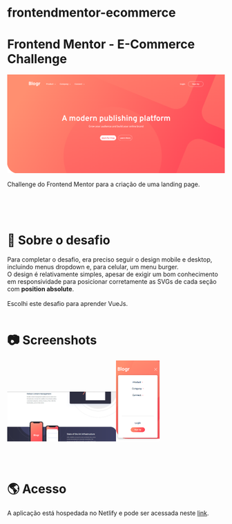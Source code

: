 # frontendmentor-ecommerce

# **Frontend Mentor - E-Commerce Challenge**

![Desktop Preview](./readme/desktop-preview1.png)

Challenge do Frontend Mentor para a criação de uma landing page.

<br>

<br>

<br>

# **📄 Sobre o desafio**

Para completar o desafio, era preciso seguir o design mobile e desktop, incluindo menus dropdown e, para celular, um menu burger. <br>
O design é relativamente simples, apesar de exigir um bom conhecimento em responsividade para posicionar corretamente as SVGs de cada seção com **position absolute**.
<br><br>
Escolhi este desafio para aprender VueJs.
<br>
<br>

# **📷 Screenshots**

<img src="./readme/desktop-preview2.png" width="50%" height="auto"/><img src="./readme/mobile-preview1.png" width="20%"/>

<br>

<br>

# **🌎 Acesso**

A aplicação está hospedada no Netlify e pode ser acessada neste [link](https://gpg-frontendmentor-blogr-page.netlify.app/).
